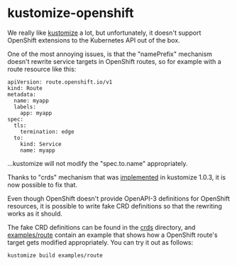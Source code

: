# kustomize-openshift

We really like [kustomize](https://github.com/kubernetes-sigs/kustomize) a lot,
but unfortunately, it doesn't support OpenShift extensions to the Kubernetes
API out of the box.

One of the most annoying issues, is that the "namePrefix" mechanism doesn't
rewrite service targets in OpenShift routes, so for example with a route
resource like this:

    apiVersion: route.openshift.io/v1
    kind: Route
    metadata:
      name: myapp
      labels:
        app: myapp
    spec:
      tls:
        termination: edge
      to:
        kind: Service
        name: myapp

...kustomize will not modify the "spec.to.name" appropriately.

Thanks to "crds" mechanism that was
[implemented](https://github.com/kubernetes-sigs/kustomize/issues/42) in
kustomize 1.0.3, it is now possible to fix that.

Even though OpenShift doesn't provide OpenAPI-3 definitions for OpenShift
resources, it is possible to write fake CRD definitions so that the rewriting
works as it should.

The fake CRD definitions can be found in the [crds](crds) directory, and
[examples/route](examples/route) contain an example that shows how a OpenShift
route's target gets modified appropriately. You can try it out as follows:

    kustomize build examples/route
